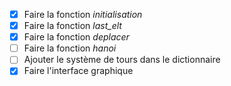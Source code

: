 - [x] Faire la fonction *initialisation*
- [x] Faire la fonction *last_elt*
- [x] Faire la fonction *deplacer*
- [ ] Faire la fonction *hanoi*
- [ ] Ajouter le système de tours dans le dictionnaire
- [x] Faire l'interface graphique

